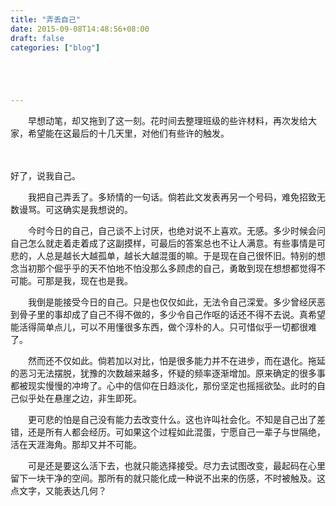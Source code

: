 ```yaml
---
title: "弄丢自己"
date: 2015-09-08T14:48:56+08:00
draft: false
categories: ["blog"]





---
```


　　早想动笔，却又拖到了这一刻。花时间去整理班级的些许材料，再次发给大家，希望能在这最后的十几天里，对他们有些许的触发。

<!--more-->　　

好了，说我自己。

　　我把自己弄丢了。多矫情的一句话。倘若此文发表再另一个号码，难免招致无数谩骂。可这确实是我想说的。

　　今时今日的自己，自己谈不上讨厌，也绝对说不上喜欢。无感。多少时候会问自己怎么就走着走着成了这副摸样，可最后的答案总也不让人满意。有些事情是可悲的，人总是越长大越孤单，越长大越混蛋的嘛。于是现在自己很怀旧。特别的想念当初那个倔乎乎的天不怕地不怕没那么多顾虑的自己，勇敢到现在想想都觉得不可能。可那是我，现在也是我。

　　我倒是能接受今日的自己。只是也仅仅如此，无法令自己深爱。多少曾经厌恶到骨子里的事却成了自己不得不做的，多少令自己作呕的话还不得不去说。真希望能活得简单点儿，可以不用懂很多东西，做个淳朴的人。只可惜似乎一切都很难了。

　　然而还不仅如此。倘若加以对比，怕是很多能力并不在进步，而在退化。拖延的恶习无法摆脱，犹豫的次数越来越多，怀疑的频率逐渐增加。原来确定的很多事都被现实慢慢的冲垮了。心中的信仰在日趋淡化，那份坚定也摇摇欲坠。此时的自己似乎处在悬崖之边，非生即死。

　　更可悲的怕是自己没有能力去改变什么。这也许叫社会化。不知是自己出了差错，还是所有人都会经历。可如果这个过程如此混蛋，宁愿自己一辈子与世隔绝，活在天涯海角。那却又并不可能。

　　可是还是要这么活下去，也就只能选择接受。尽力去试图改变，最起码在心里留下一块干净的空间。那所有的就只能化成一种说不出来的伤感，不时被触及。这点文字，又能表达几何？

